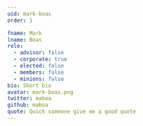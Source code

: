 ```yaml
---
uid: mark-boas
order: 1

fname: Mark
lname: Boas
role:
  - advisor: false
  - corporate: true
  - elected: false
  - members: false
  - minions: false
bio: Short bio
avatar: mark-boas.png
twitter: maboa
github: maboa
quote: Quick someone give me a good quote
---
```

